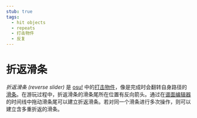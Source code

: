 ```yaml
---
stub: true
tags:
  - hit objects
  - repeats
  - 打击物件
  - 反复
---
```


# 折返滑条

*折返滑条 (reverse slider)* 是 [osu!](/wiki/Game_mode/osu!) 中的[打击物件](/wiki/Gameplay/Hit_object)，像是完成时会翻转自身路径的[滑条](/wiki/Gameplay/Hit_object/Slider)。在游玩过程中，折返滑条的滑条尾所在位置有反向箭头。通过在[谱面编辑器](/wiki/Client/Beatmap_editor)的时间线中拖动滑条尾可以建立折返滑条。若对同一个滑条进行多次操作，则可以建立含多重折返的滑条。
